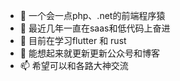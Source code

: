 - 👋 一个会一点php、.net的前端程序猿
- 👀 最近几年一直在saas和低代码上奋进
- 🌱 目前在学习flutter 和 rust 
- 💞️ 能想起来就更新更新公众号和博客
- 📫 希望可以和各路大神交流

<!---
chinalijinglun/chinalijinglun is a ✨ special ✨ repository because its `README.md` (this file) appears on your GitHub profile.
You can click the Preview link to take a look at your changes.
--->

